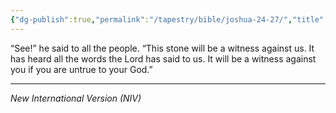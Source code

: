 ```yaml
---
{"dg-publish":true,"permalink":"/tapestry/bible/joshua-24-27/","title":"Joshua 24 :27","tags":["bible"],"dgHomeLink":true,"dgShowLocalGraph":true,"dgEnableSearch":true}
---
```


“See!” he said to all the people. “This stone will be a witness against us. It has heard all the words the Lord has said to us. It will be a witness against you if you are untrue to your God.”

---
*New International Version (NIV)*